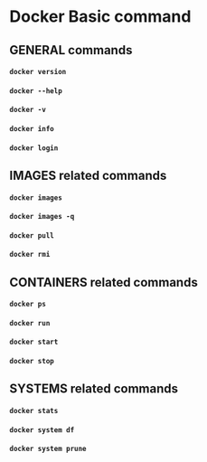 # Docker Basic command

## GENERAL commands

#### `docker version`
#### `docker --help`
#### `docker -v`
#### `docker info`
#### `docker login`

## IMAGES related commands

#### `docker images`
#### `docker images -q`
#### `docker pull`
#### `docker rmi`

## CONTAINERS related commands

#### `docker ps`
#### `docker run`
#### `docker start`
#### `docker stop`

## SYSTEMS related commands

#### `docker stats`
#### `docker system df`
#### `docker system prune`

